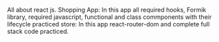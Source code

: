 All about react js.
Shopping App: In this app all required hooks, Formik library, required javascript, functional and class commponents with their lifecycle practiced
store: In this app react-router-dom and complete full stack code practiced.
